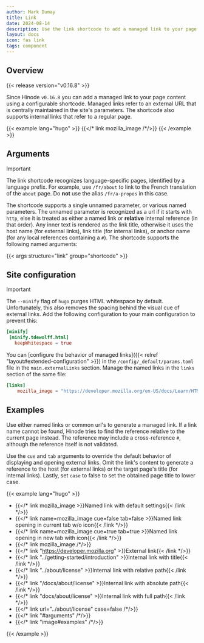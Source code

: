 ```yaml
---
author: Mark Dumay
title: Link
date: 2024-08-14
description: Use the link shortcode to add a managed link to your page content.
layout: docs
icon: fas link
tags: component
---
```


## Overview

{{< release version="v0.16.8" >}}

Since Hinode `v0.16.8` you can add a managed link to your page content using a configurable shortcode. Managed links refer to an external URL that is centrally maintained in the site's parameters. The shortcode also supports internal links that refer to a regular page.

<!-- markdownlint-disable MD037 -->
{{< example lang="hugo" >}}
{{</* link mozilla_image /*/>}}
{{< /example >}}
<!-- markdownlint-enable MD037 -->

## Arguments

> [!IMPORTANT]
> The link shortcode recognizes language-specific pages, identified by a language prefix. For example, use `/fr/about` to link to the French translation of the `about` page. Do **not** use the alias `/fr/a-propos` in this case.

The shortcode supports a single unnamed parameter, or various named parameters. The unnamed parameter is recognized as a url if it starts with `http`, else it is treated as either a named link or **relative** internal reference (in that order). Any inner text is rendered as the link title, otherwise it uses the host name (for external links), link title (for internal links), or anchor name (for any local references containing a `#`). The shortcode supports the following named arguments:

{{< args structure="link" group="shortcode" >}}

## Site configuration

> [!IMPORTANT]
> The `--minify` flag of `hugo` purges HTML whitespace by default. Unfortunately, this also removes the spacing behind the visual cue of external links. Add the following configuration to your main configuration to prevent this:
>
>```toml
>[minify]
>  [minify.tdewolff.html]
>    keepWhitespace = true
>```

You can [configure the behavior of managed links]({{< relref "layout#extended-configuration" >}}) in the `/config/_default/params.toml` file in the `main.externalLinks` section. Manage the named links in the `links` section of the same file:

```toml
[links]
    mozilla_image = "https://developer.mozilla.org/en-US/docs/Learn/HTML/Multimedia_and_embedding/Responsive_images"
```

## Examples

Use either named links or common url's to generate a managed link. If a link name cannot be found, Hinode tries to find the reference relative to the current page instead. The reference may include a cross-reference `#`, although the reference itself is not validated.

Use the `cue` and `tab` arguments to override the default behavior of displaying and opening external links. Omit the link's content to generate a reference to the host (for external links) or the target page's title (for internal links). Lastly, set `case` to false to set the obtained page title to lower case.

<!-- markdownlint-disable MD037 -->
{{< example lang="hugo" >}}

- {{</* link mozilla_image >}}Named link with default settings{{< /link */>}}
- {{</* link name=mozilla_image cue=false tab=false >}}Named link opening in current tab w/o icon{{< /link */>}}
- {{</* link name=mozilla_image cue=true tab=true >}}Named link opening in new tab with icon{{< /link */>}}
- {{</* link mozilla_image /*/>}}
- {{</* link "https://developer.mozilla.org" >}}External link{{< /link */>}}
- {{</* link "../getting-started/introduction" >}}Internal link with title{{< /link */>}}
- {{</* link "../about/license" >}}Internal link with relative path{{< /link */>}}
- {{</* link "/docs/about/license" >}}Internal link with absolute path{{< /link */>}}
- {{</* link "docs/about/license" >}}Internal link with full path{{< /link */>}}
- {{</* link url="../about/license" case=false /*/>}}
- {{</* link "#arguments" /*/>}}
- {{</* link "image#examples" /*/>}}

{{< /example >}}
<!-- markdownlint-enable MD037 -->
